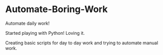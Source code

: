# Automate-Boring-Work
Automate daily work!

Started playing with Python! Loving it.


Creating basic scripts for day to day work and trying to automate manual work.
